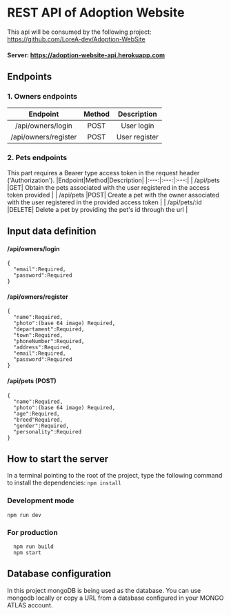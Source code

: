 # REST API of Adoption Website
  This api will be consumed by the following project: https://github.com/LoreA-dev/Adoption-WebSite
  #### Server: https://adoption-website-api.herokuapp.com

## Endpoints

### 1. Owners endpoints

|Endpoint|Method|Description|
|:---:|:---:|:---:|
| /api/owners/login |POST| User login |
| /api/owners/register |POST| User register | 

  
### 2. Pets endpoints
  This part requires a Bearer type access token in the request header ('Authorization').
|Endpoint|Method|Description|
|:---:|:---:|:---:|
| /api/pets |GET| Obtain the pets associated with the user registered in the access token provided |
| /api/pets |POST| Create a pet with the owner associated with the user registered in the provided access token |
| /api/pets/:id |DELETE| Delete a pet by providing the pet's id through the url |

## Input data definition

  #### /api/owners/login
  ```
  {
    "email":Required,
    "password":Required
  }
  ```
  
  #### /api/owners/register
  ```
  {
    "name":Required,
    "photo":(base 64 image) Required,
    "departament":Required,
    "town":Required,
    "phoneNumber":Required,
    "address":Required,
    "email":Required,
    "password":Required
  }
  ```
  
  #### /api/pets (POST)
  ```
  {
    "name":Required,
    "photo":(base 64 image) Required,
    "age":Required,
    "breed"Required,
    "gender":Required,
    "personality":Required
  }
  ```
  
## How to start the server
  In a terminal pointing to the root of the project, type the following command to install the dependencies: `npm install`
  
### Development mode
  
  `npm run dev`
  

### For production
  ```
    npm run build
    npm start
  ```
 
## Database configuration

  In this project mongoDB is being used as the database. You can use mongodb locally or copy a URL from a database configured in your MONGO ATLAS account.
